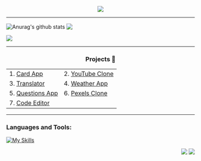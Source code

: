   <p align="center">
  <img src="https://readme-typing-svg.herokuapp.com?font=Roboto+Mono&weight=600&size=30&pause=1000&color=326BFF&background=FFFFFF00&center=true&vCenter=true&width=435&lines=Hi+there+%F0%9F%91%8B%2C+I'm+Bekzod" />
  </p>
<!-- -git-masterrstaa-rickstaa -->

***
<a align="left"><img align="center" src="https://github-readme-streak-stats.herokuapp.com/?user=farbek1503&theme=tokyonight&hide_border=true&count_private=true" alt="Anurag's github stats" /></a> <a align="right"><img align="center" src="https://github-readme-stats-git-masterrstaa-rickstaa.vercel.app/api/top-langs/?username=farbek1503&theme=tokyonight&hide_border=true&include_all_commits=false&count_private=true&layout=compact" /></a>

<img src="https://github-readme-activity-graph.vercel.app/graph?username=farbek1503&theme=tokyo-night&hide_border=true&area=true" />

***
<div align="center">
  <h3>Projects 📂</h3>
  <table>
    <tr>
      <td>
        1. <a href="https://card-bek.vercel.app/">Card App</a>
      </td>
      <td>
        2. <a href="https://youtube-bek.vercel.app/">YouTube Clone</a>
      </td>
    </tr>
    <tr>
      <td>
        3. <a href="https://ng-translate.vercel.app/">Translator</a>
      </td>
      <td>
        4. <a href="https://weather-app-bek.vercel.app/">Weather App</a>
      </td>
    </tr>
    <tr>
      <td>
        5. <a href="https://questions-app-bek.vercel.app/">Questions App</a>
      </td>
      <td>
        6. <a href="https://pexels-clone-bek.vercel.app/">Pexels Clone</a>
      </td>
    </tr>
    <tr>
      <td>
        7. <a href="https://ngx-codemirror-bek.vercel.app/">Code Editor</a>
      </td>
    </tr>
  </table>
</div>

***

### Languages and Tools:
[![My Skills](https://skillicons.dev/icons?i=html,css,js,ts,bootstrap,tailwind,angular,nodejs,express,mongodb,postman,vercel,github,git)](https://skillicons.dev)

<p align="right">
  <a href="https://facebook.com/Farxodav.Bekzod"><img src="https://img.shields.io/badge/Facebook-%231877F2.svg?logo=Facebook&logoColor=white" /></a>
  <a href="https://instagram.com/bekk1__i503"><img src="https://img.shields.io/badge/Instagram-%23E4405F.svg?logo=Instagram&logoColor=white" /></a>
</p>
